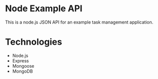 Node Example API
================

This is a node.js JSON API for an example task management application.

Technologies
============

  - Node.js
  - Express
  - Mongoose
  - MongoDB

